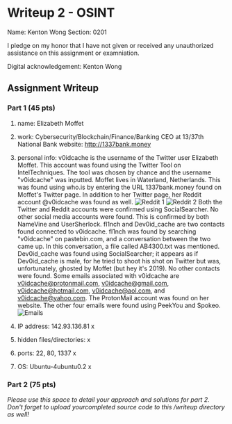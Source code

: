 # Writeup 2 - OSINT

Name: Kenton Wong
Section: 0201

I pledge on my honor that I have not given or received any unauthorized assistance on this assignment or examniation.

Digital acknowledgement: Kenton Wong

## Assignment Writeup

### Part 1 (45 pts)

1. name: Elizabeth Moffet

2. work: Cybersecurity/Blockchain/Finance/Banking CEO at 13/37th National Bank
website: http://1337bank.money

3. personal info:
v0idcache is the username of the Twitter user Elizabeth Moffet. This account was found using the Twitter Tool on IntelTechniques. The tool was chosen by chance and the username "v0idcache" was inputted. Moffet lives in Waterland, Netherlands. This was found using who.is by entering the URL 1337bank.money found on Moffet's Twitter page. In addition to her Twitter page, her Reddit account @v0idcache was found as well.
![Reddit 1](https://github.com/kdubbs0/389Rspring19/tree/master/assignments/2_OSINT/writeup/pics/reddit.png "Reddit 1") ![Reddit 2](https://github.com/kdubbs0/389Rspring19/tree/master/assignments/2_OSINT/writeup/pics/reddit2.png "Reddit 2")
Both the Twitter and Reddit accounts were confirmed using SocialSearcher. No other social media accounts were found. This is confirmed by both NameVine and UserSherlock.
fl1nch and Dev0id_cache are two contacts found connected to v0idcache. fl1nch was found by searching "v0idcache" on pastebin.com, and a conversation between the two came up. In this conversation, a file called AB4300.txt was mentioned. Dev0id_cache was found using SocialSearcher; it appears as if Dev0id_cache is male, for he tried to shoot his shot on Twitter but was, unfortunately, ghosted by Moffet (but hey it's 2019). No other contacts were found.
Some emails associated with v0idcache are v0idcache@protonmail.com, v0idcache@gmail.com, v0idcache@hotmail.com, v0idcache@aol.com, and v0idcache@yahoo.com. The ProtonMail account was found on her website. The other four emails were found using PeekYou and Spokeo.
![Emails](https://github.com/kdubbs0/389Rspring19/tree/master/assignments/2_OSINT/writeup/pics/emails.png "Emails")

4. IP address: 142.93.136.81
x

5. hidden files/directories:
x

6. ports: 22, 80, 1337
x

7. OS: Ubuntu-4ubuntu0.2
x

### Part 2 (75 pts)

*Please use this space to detail your approach and solutions for part 2. Don't forget to upload yourcompleted source code to this /writeup directory as well!*
